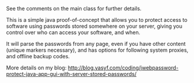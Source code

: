 See the comments on the main class for further details.

This is a simple java proof-of-concept that allows you to protect access to software using passwords stored somewhere on your server, giving you control over who can access your software, and when.

It will parse the passwords from any page, even if you have other content (unique markers necessary), and has options for following system proxies, and offline backup codes.

More details on my blog: http://blog.yasyf.com/coding/jwebpassword-protect-java-app-gui-with-server-stored-passwords/